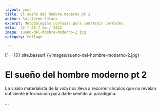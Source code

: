 ```yaml
---
layout: post
title: El sueño del hombre moderno pt 2
author: Guillermo Solano
excerpt: Metodologías confusas para construir verdades.
meta:  42 * 29.7 cm / 2022
image: sueno-del-hombre-moderno-2.jpg
category: Collage

---
```



![---]({{ site.baseurl }}/images/sueno-del-hombre-moderno-2.jpg)

# El sueño del hombre moderno pt 2

La visión materialista de la vida nos lleva a recorrer círculos que no revelan suficiente información para darle sentido al paradigma.

<!--

La modernidad es el término asignado a un periodo reciente de la historia de la humanidad en el que, mas que prevalecer la visión racional para dar explicación a los acontecimientos identificados en la naturaleza; se exculyen otras formas de construcción de conocimiento y de interacción con el entorno por considerarse anticientíficas.

La modernidad, más allá de la intelectualización de la realidad, se erige como una corriente de pensamiento fundamentada en la búsqueda de la objetividad a partir de la implementación de métodos y tecnologías que intentan descubrir verdades detrás del estudio especializado de la materia y los acontecimientos relacionados con la humanidad.

La modernidad se estableció en el siglo XX como un referente de la verticalidad eurocentrista, deformada en un dogma que impone sus creencias mecanicistas a través de diferentes canales en la sociedad para establecer verdades incuestionables, sin reconocer sus propios desaciertos o lo nocivo que subyace en sus paradigmas. -->




…
